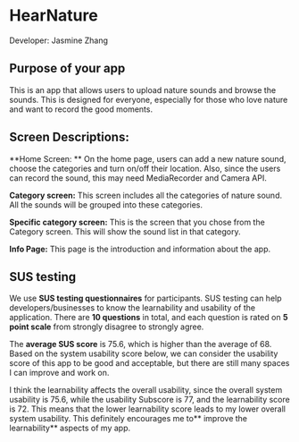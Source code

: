 # HearNature
Developer: Jasmine Zhang

## Purpose of your app
This is an app that allows users to upload nature sounds and browse the sounds. This is designed for everyone, especially for those who love nature and want to record the good moments.

## Screen Descriptions:

**Home Screen: **
On the home page, users can add a new nature sound, choose the categories and turn on/off their location. Also, since the users can record the sound, this may need MediaRecorder and Camera API. 

**Category screen:**
This screen includes all the categories of nature sound. All the sounds will be grouped into these categories. 

**Specific category screen:**
This is the screen that you chose from the Category screen. This will show the sound list in that category. 

**Info Page:**
This page is the introduction and information about the app.

## SUS testing
We use **SUS testing questionnaires** for participants. SUS testing can help developers/businesses to know the learnability and usability of the application. There are **10 questions** in total, and each question is rated on **5 point scale** from strongly disagree to strongly agree. 

The **average SUS score** is 75.6, which is higher than the average of 68. Based on the system usability score below, we can consider the usability score of this app to be good and acceptable, but there are still many spaces I can improve and work on. 

I think the learnability affects the overall usability, since the overall system  usability is 75.6, while the usability Subscore is 77, and the  learnability score is 72. This means that the lower learnability score leads to my lower overall system  usability. This definitely encourages me to** improve the learnability** aspects of my app.


